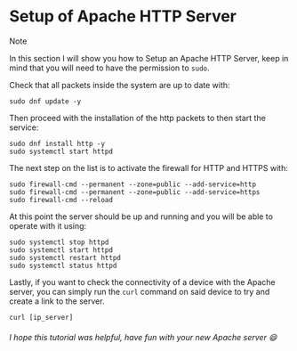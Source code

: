 # Setup of Apache HTTP Server
> [!NOTE]
> In this section I will show you how to Setup an Apache HTTP Server, keep in mind that you will need to have the permission to `sudo`.

Check that all packets inside the system are up to date with:
```
sudo dnf update -y
```
Then proceed with the installation of the http packets to then start the service:
```
sudo dnf install http -y
sudo systemctl start httpd
```
The next step on the list is to activate the firewall for HTTP and HTTPS with:
```
sudo firewall-cmd --permanent --zone=public --add-service=http
sudo firewall-cmd --permanent --zone=public --add-service=https
sudo firewall-cmd --reload
```
At this point the server should be up and running and you will be able to operate with it using:
```
sudo systemctl stop httpd
sudo systemctl start httpd
sudo systemctl restart httpd
sudo systemctl status httpd
```
Lastly, if you want to check the connectivity of a device with the Apache server, you can simply run the `curl` command on said device to try and create a link to the server.
```
curl [ip_server]
```
###### I hope this tutorial was helpful, have fun with your new Apache server 😄
